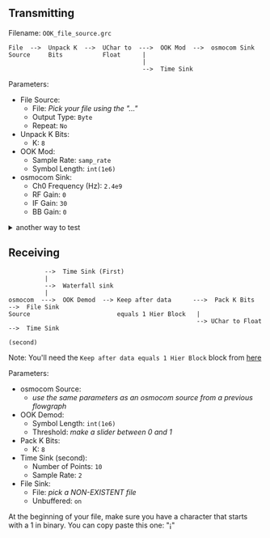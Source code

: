 ## Transmitting

Filename: `OOK_file_source.grc`

```
File  -->  Unpack K  -->  UChar to  --->  OOK Mod  -->  osmocom Sink
Source     Bits           Float      |
                                     |
                                     -->  Time Sink
```

Parameters:

- File Source:
  - File: _Pick your file using the "..."_
  - Output Type: `Byte`
  - Repeat: `No`
- Unpack K Bits:
  - K: `8`
- OOK Mod:
  - Sample Rate: `samp_rate`
  - Symbol Length: `int(1e6)`
- osmocom Sink:
  - Ch0 Frequency (Hz): `2.4e9`
  - RF Gain: `0`
  - IF Gain: `30`
  - BB Gain: `0`

<details><summary> another way to test</summary>
 Vector source: `[170] + list(map(ord, "abcd"))` 
  TODO: explain this more
  </details>

## Receiving

```
          -->  Time Sink (First)
          |
          -->  Waterfall sink
          |
osmocom  --->  OOK Demod  --> Keep after data      --->  Pack K Bits  -->  File Sink
Source                        equals 1 Hier Block   |
                                                    --> UChar to Float  -->  Time Sink
                                                                             (second)
```

Note: You'll need the `Keep after data equals 1 Hier Block` block from [here](https://github.com/python-can-define-radio/sdr-course/blob/main/misc/grc_files/keep_after_data_equals_1_hier_block.grc)

Parameters:
- osmocom Source:
  - _use the same parameters as an osmocom source from a previous flowgraph_
- OOK Demod:
  - Symbol Length: `int(1e6)`
  - Threshold: _make a slider between 0 and 1_
- Pack K Bits:
  - K: `8`
- Time Sink (second):
  - Number of Points: `10`
  - Sample Rate: `2`
- File Sink:
  - File: _pick a NON-EXISTENT file_
  - Unbuffered: `on`


At the beginning of your file, make sure you have a character that starts with a 1 in binary.
You can copy paste this one: "¡"

